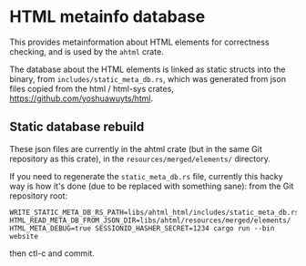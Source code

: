 # HTML metainfo database

This provides metainformation about HTML elements for correctness
checking, and is used by the `ahtml` crate.

The database about the HTML elements is linked as static structs into
the binary, from `includes/static_meta_db.rs`, which was generated
from json files copied from the html / html-sys crates,
<https://github.com/yoshuawuyts/html>.

## Static database rebuild

These json files are currently in the ahtml crate (but in the same Git
repository as this crate), in the `resources/merged/elements/`
directory.

If you need to regenerate the `static_meta_db.rs` file, currently this
hacky way is how it's done (due to be replaced with something sane):
from the Git repository root:

    WRITE_STATIC_META_DB_RS_PATH=libs/ahtml_html/includes/static_meta_db.rs HTML_READ_META_DB_FROM_JSON_DIR=libs/ahtml/resources/merged/elements/ HTML_META_DEBUG=true SESSIONID_HASHER_SECRET=1234 cargo run --bin website

then ctl-c and commit.
